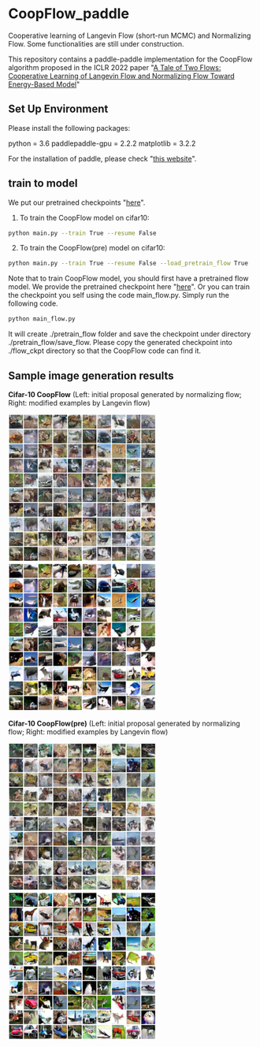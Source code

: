 # CoopFlow_paddle
Cooperative learning of Langevin Flow (short-run MCMC) and Normalizing Flow. Some functionalities are still under construction.

This repository contains a paddle-paddle implementation for the CoopFlow algorithm proposed in the ICLR 2022 paper "[A Tale of Two Flows: Cooperative Learning of Langevin Flow and Normalizing Flow Toward Energy-Based Model](https://openreview.net/forum?id=31d5RLCUuXC&referrer=%5BAuthor%20Console%5D(%2Fgroup%3Fid%3DICLR.cc%2F2022%2FConference%2FAuthors%23your-submissions))"

## Set Up Environment
Please install the following packages:

python = 3.6
paddlepaddle-gpu = 2.2.2
matplotlib = 3.2.2

For the installation of paddle, please check "[this website](https://www.paddlepaddle.org.cn/install/quick?docurl=/documentation/docs/zh/install/conda/windows-conda.html)".

## train to model
We put our pretrained checkpoints "[here](https://drive.google.com/drive/folders/1sRat_DQr4uWVC2OkqudKo6z5BsOJf3hT?usp=sharing)".
1. To train the CoopFlow model on cifar10:
```bash
python main.py --train True --resume False
```

2. To train the CoopFlow(pre) model on cifar10:
```bash
python main.py --train True --resume False --load_pretrain_flow True
```
Note that to train CoopFlow model, you should first have a pretrained flow model. We provide the pretrained checkpoint here  "[here](https://drive.google.com/drive/folders/1sRat_DQr4uWVC2OkqudKo6z5BsOJf3hT?usp=sharing)". Or you can train the checkpoint you self using the code main_flow.py. Simply run the following code. 
```bash
python main_flow.py
```
It will create ./pretrain_flow folder and save the checkpoint under directory ./pretrain_flow/save_flow. Please copy the generated checkpoint into ./flow_ckpt directory so that the CoopFlow code can find it.

## Sample image generation results
**Cifar-10 CoopFlow** (Left: initial proposal generated by normalizing flow; Right: modified examples by Langevin flow) 

<img src="/images/exp_cifar/flow.png" width="300"/> <img src="/images/exp_cifar/ebm.png" width="300"/>

**Cifar-10 CoopFlow(pre)** (Left: initial proposal generated by normalizing flow; Right: modified examples by Langevin flow) 

<img src="/images/exp_cifar_load/flow.png" width="300"/> <img src="/images/exp_cifar_load/ebm.png" width="300"/>
